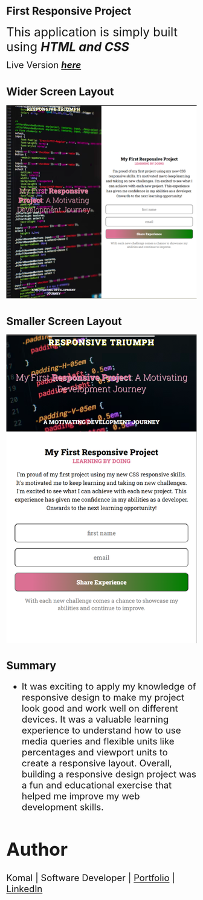 # **First Responsive Project**

<font size = 6> This application is simply built using **_HTML and CSS_**</font>

<font size=5> Live Version **_[here](https://firstresponsivecssproject03.netlify.app/)_**</font>

# Wider Screen Layout

<img src = "images\widerScreenLayout.png">

# Smaller Screen Layout

<img src = "images\smallerScreenLayout.png">

# **Summary**

<font size=5>

- It was exciting to apply my knowledge of responsive design to make my project look good and work well on different devices. It was a valuable learning experience to understand how to use media queries and flexible units like percentages and viewport units to create a responsive layout. Overall, building a responsive design project was a fun and educational exercise that helped me improve my web development skills.

# Author

Komal | Software Developer | [Portfolio](https://kaurkomal.com/) | [LinkedIn](https://www.linkedin.com/in/hssa03/)
